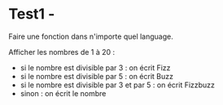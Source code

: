 # Test1 - 

Faire une fonction dans n'importe quel language.


Afficher les nombres de 1 à 20 :  

* si le nombre est divisible par 3 : on écrit Fizz  
* si le nombre est divisible par 5 : on écrit Buzz  
* si le nombre est divisible par 3 et par 5 : on écrit Fizzbuzz  
* sinon : on écrit le nombre  
